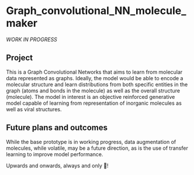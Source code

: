 # Graph_convolutional_NN_molecule_maker

*WORK IN PROGRESS*

## Project
This is a Graph Convolutional Networks that aims to learn from molecular data represented as graphs. Ideally, the model would be able to encode a molecular structure and learn distributions from both specific entities in the graph (atoms and bonds in the molecule) as well as the overall structure (molecule). The model in interest is an objective reinforced generative model capable of learning from representation of inorganic molecules as well as viral structures.

## Future plans and outcomes
While the base prototype is in working progress, data augmentation of molecules, while volatile, may be a future direction, as is the use of transfer learning to improve model performance.

Upwards and onwards, always and only :rocket:!
